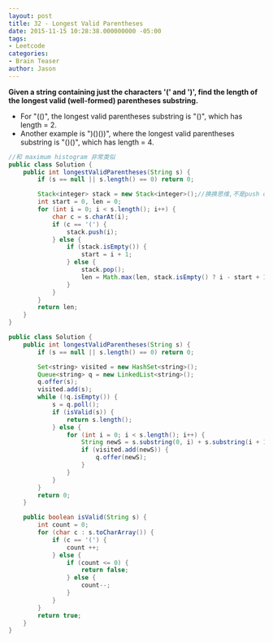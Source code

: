 ```yaml
---
layout: post
title: 32 - Longest Valid Parentheses
date: 2015-11-15 10:28:38.000000000 -05:00
tags:
- Leetcode
categories:
- Brain Teaser
author: Jason
---
```

**Given a string containing just the characters '(' and ')', find the length of the longest valid (well-formed) parentheses substring.**
* For "(()", the longest valid parentheses substring is "()", which has length = 2.
* Another example is ")()())", where the longest valid parentheses substring is "()()", which has length = 4.


``` java
//和 maximum histogram 非常类似
public class Solution {
    public int longestValidParentheses(String s) {
        if (s == null || s.length() == 0) return 0;

        Stack<integer> stack = new Stack<integer>();//换换思维,不是push char而是push index便于求长度
        int start = 0, len = 0;
        for (int i = 0; i < s.length(); i++) {
            char c = s.charAt(i);
            if (c == '(') {
                stack.push(i);
            } else {
                if (stack.isEmpty()) {
                    start = i + 1;
                } else {
                    stack.pop();
                    len = Math.max(len, stack.isEmpty() ? i - start + 1 : i - stack.peek());
                }
            }
        }
        return len;
    }
}
```
``` java
public class Solution {
    public int longestValidParentheses(String s) {
        if (s == null || s.length() == 0) return 0;

        Set<string> visited = new HashSet<string>();
        Queue<string> q = new LinkedList<string>();
        q.offer(s);
        visited.add(s);
        while (!q.isEmpty()) {
            s = q.poll();
            if (isValid(s)) {
                return s.length();
            } else {
                for (int i = 0; i < s.length(); i++) {
                    String newS = s.substring(0, i) + s.substring(i + 1);
                    if (visited.add(newS)) {
                        q.offer(newS);
                    }
                }
            }
        }
        return 0;
    }

    public boolean isValid(String s) {
        int count = 0;
        for (char c : s.toCharArray()) {
            if (c == '(') {
                count ++;
            } else {
                if (count <= 0) {
                    return false;
                } else {
                    count--;
                }
            }
        }
        return true;
    }
}
```
